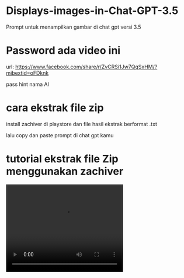 # Displays-images-in-Chat-GPT-3.5
Prompt untuk menampilkan gambar di chat gpt versi 3.5

# Password ada video ini
url: https://www.facebook.com/share/r/ZvCRSi1Jw7QqSxHM/?mibextid=oFDknk

pass hint nama AI

# cara ekstrak file zip

install zachiver di playstore
dan file hasil ekstrak berformat .txt

lalu copy dan paste prompt di chat gpt kamu

# tutorial ekstrak file Zip menggunakan zachiver

<video width="320" height="240" controls>
  <source src="https://github.com/lahadiyani/Displays-images-in-Chat-GPT-3.5/blob/main/Screenrecording_20240305_133159.mp4" type="video/mp4">
  Your browser does not support the video tag.
</video>


